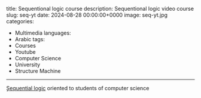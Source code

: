 
title: Sequentional logic course
description: Sequentional logic video course 
slug: seq-yt
date: 2024-08-28 00:00:00+0000
image: seq-yt.jpg
categories:
  - Multimedia
languages:
  - Arabic
tags:
  - Courses
  - Youtube
  - Computer Science
  - University
  - Structure Machine
---

 [ٍSequential logic](https://www.youtube.com/playlist?list=PL6rWyhpXGJmd5FkqaCReg-WO2ZJzDHEcC) 
oriented to students of computer science


